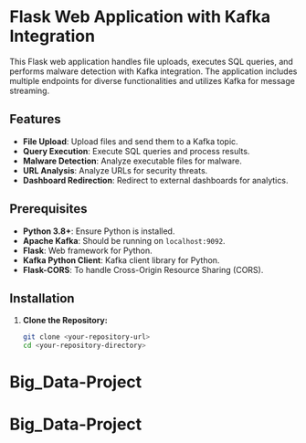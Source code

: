 # Flask Web Application with Kafka Integration

This Flask web application handles file uploads, executes SQL queries, and performs malware detection with Kafka integration. The application includes multiple endpoints for diverse functionalities and utilizes Kafka for message streaming.

## Features

- **File Upload**: Upload files and send them to a Kafka topic.
- **Query Execution**: Execute SQL queries and process results.
- **Malware Detection**: Analyze executable files for malware.
- **URL Analysis**: Analyze URLs for security threats.
- **Dashboard Redirection**: Redirect to external dashboards for analytics.

## Prerequisites

- **Python 3.8+**: Ensure Python is installed.
- **Apache Kafka**: Should be running on `localhost:9092`.
- **Flask**: Web framework for Python.
- **Kafka Python Client**: Kafka client library for Python.
- **Flask-CORS**: To handle Cross-Origin Resource Sharing (CORS).

## Installation

1. **Clone the Repository:**
   ```bash
   git clone <your-repository-url>
   cd <your-repository-directory>
# Big_Data-Project
# Big_Data-Project
